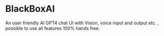 # BlackBoxAI
An user friendly AI GPT4 chat UI with Vision, voice input and output etc. , possible to use all features 100% hands free.

